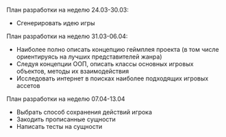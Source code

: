 План разработки на неделю 24.03-30.03:
- Сгенерировать идею игры

План разработки на неделю 31.03-06.04:
- Наиболее полно описать концепцию геймплея проекта (в том числе ориентируясь на лучших представителей жанра)
- Следуя концепции ООП, описать классы основных игровых объектов, методы их взаимодействия
- Исследовать интернет в поисках наиболее подходящих игровых ассетов

План разработки на неделю 07.04-13.04
- Выбрать способ сохранения действий игрока
- Закодить прописанные сущности
- Написать тесты на сущности